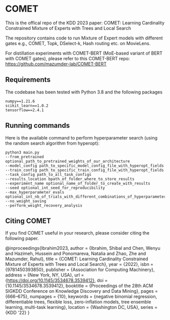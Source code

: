# COMET

This is the offical repo of the KDD 2023 paper: COMET: Learning Cardinality Constrained Mixture of Experts
with Trees and Local Search

The repository contains code to run Mixture of Expert models with different gates e.g., COMET, Topk, DSelect-k, Hash routing etc. on MovieLens. 

For distillation experiments with COMET-BERT (MoE-based variant of BERT with COMET gates), please refer to this COMET-BERT repo: https://github.com/mazumder-lab/COMET-BERT 



## Requirements
The codebase has been tested with Python 3.8 and the following packages
```
numpy==1.21.6
scikit_learn==1.0.2
tensorflow==2.4.1
```


## Running commands
Here is the available command to perform hyperparameter search (using the random search algorithm from hyperopt):

```
python3 main.py 
--from_pretrained optional_path_to_pretrained_weights_of_our_architecture
--model_config path_to_specific_model_config_file_with_hyperopt_fields 
--train_config path_to_specific_train_config_file_with_hyperopt_fields 
--task_config path_to_all_task_configs 
--results_location bpath_of_folder_where_to_store_results 
--experiment_name optional_name_of_folder_to_create_with_results
--seed optional_int_seed_for_reproducibility
--max_hyperparameter_evals optional_int_nb_of_trials_with_different_combinations_of_hyperparameters
--no_weight_saving
--perform_weight_recovery_analysis
```


## Citing COMET

If you find COMET useful in your research, please consider citing the following paper.

@inproceedings{Ibrahim2023,
author = {Ibrahim, Shibal and Chen, Wenyu and Hazimeh, Hussein and Ponomareva, Natalia and Zhao, Zhe and Mazumder, Rahul},
title = {COMET: Learning Cardinality Constrained Mixture of Experts with Trees and Local Search},
year = {2022},
isbn = {9781450393850},
publisher = {Association for Computing Machinery},
address = {New York, NY, USA},
url = {https://doi.org/10.1145/3534678.3539412},
doi = {10.1145/3534678.3539412},
booktitle = {Proceedings of the 28th ACM SIGKDD Conference on Knowledge Discovery and Data Mining},
pages = {666–675},
numpages = {10},
keywords = {negative binomial regression, differentiable trees, flexible loss, zero-inflation models, tree ensemble learning, multi-task learning},
location = {Washington DC, USA},
series = {KDD '22}
}

```python

```
